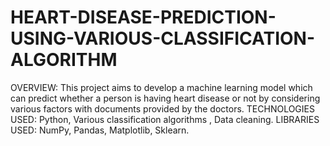 # HEART-DISEASE-PREDICTION-USING-VARIOUS-CLASSIFICATION-ALGORITHM
OVERVIEW: This project aims to develop a machine learning model which can predict whether a person is having heart disease or not by considering various factors with documents provided by the doctors.
TECHNOLOGIES USED: Python, Various classification algorithms , Data cleaning. 
LIBRARIES USED: NumPy, Pandas, Matplotlib, Sklearn.
